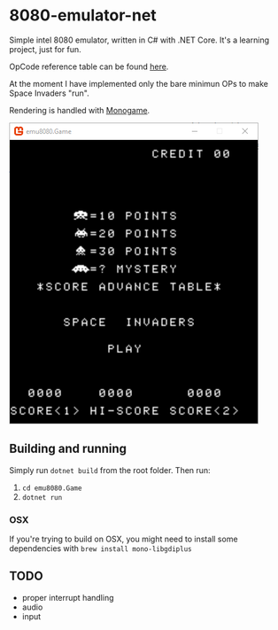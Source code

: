 # 8080-emulator-net

Simple intel 8080 emulator, written in C# with .NET Core. It's a learning project, just for fun.

OpCode reference table can be found [here](http://www.emulator101.com/reference/8080-by-opcode.html).

At the moment I have implemented only the bare minimun OPs to make Space Invaders "run".

Rendering is handled with [Monogame](http://www.monogame.net/).

![Space Invaders](https://raw.githubusercontent.com/mizrael/8080-emulator-net/master/screenshots/space_invaders1.png)

## Building and running
Simply run `dotnet build` from the root folder. Then run:
1. `cd emu8080.Game`
1. `dotnet run`

### OSX
If you're trying to build on OSX, you might need to install some dependencies with `brew install mono-libgdiplus`

## TODO
- proper interrupt handling
- audio
- input